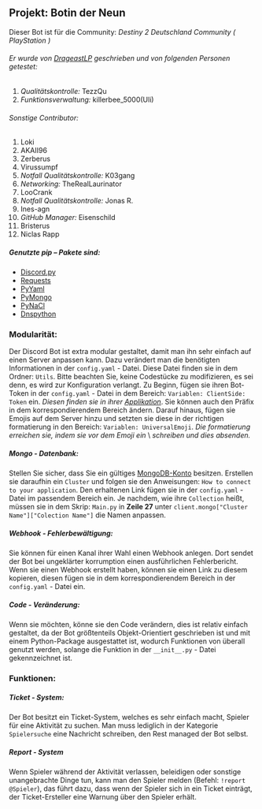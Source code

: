 ## **Projekt: Botin der Neun**

Dieser Bot ist für die Community: _Destiny 2 Deutschland Community ( PlayStation )_

###### Er wurde von [DrageastLP](https://github.com/Drageast) geschrieben und von folgenden Personen getestet:
1. _Qualitätskontrolle:_ TezzQu
2. _Funktionsverwaltung:_ killerbee_5000(Uli)

###### Sonstige Contributor:
1. Loki
2. AKAII96
3. Zerberus 
4. Virussumpf
5. _Notfall Qualitätskontrolle:_ K03gang 
6. _Networking:_ TheRealLaurinator
7. LooCrank 
8. _Notfall Qualitätskontrolle:_ Jonas R.
9. Ines-agn
10. _GitHub Manager:_ Eisenschild
11. Bristerus
12. Niclas Rapp

##### Genutzte pip – Pakete sind:

- [Discord.py](https://pypi.org/project/discord.py/)
- [Requests](https://pypi.org/project/requests/)
- [PyYaml](https://pypi.org/project/PyYAML/)
- [PyMongo](https://pypi.org/project/pymongo/)
- [PyNaCl](https://pypi.org/project/PyNaCl/)
- [Dnspython](https://pypi.org/project/dnspython)

### Modularität:

Der Discord Bot ist extra modular gestaltet, damit man ihn sehr einfach auf einen
Server anpassen kann. Dazu verändert man die benötigten Informationen in der `config.yaml` - Datei.
Diese Datei finden sie in dem Ordner: `Utils`. Bitte beachten Sie, keine Codestücke zu
modifizieren, es sei denn, es wird zur Konfiguration verlangt.
Zu Beginn, fügen sie ihren Bot-Token in der `config.yaml` - Datei in dem Bereich:
`Variablen: ClientSide: Token` ein. *Diesen finden sie in ihrer [Applikation](https://discord.com/developers/applications)*. Sie können auch 
den Präfix in dem korrespondierendem Bereich ändern. Darauf hinaus, fügen sie Emojis auf dem Server
hinzu und setzten sie diese in der richtigen formatierung in den Bereich: 
`Variablen: UniversalEmoji`. *Die formatierung erreichen sie, indem sie vor dem Emoji ein* \ *schreiben und dies absenden.*

##### Mongo - Datenbank:

Stellen Sie sicher, dass Sie ein gültiges [MongoDB-Konto](https://www.mongodb.com/) besitzen. Erstellen sie daraufhin ein `Cluster`
und folgen sie den Anweisungen: `How to connect to your application`. Den erhaltenen Link fügen sie in der
`config.yaml` - Datei im passendem Bereich ein. Je nachdem, wie ihre `Collection` heißt, müssen sie in dem Skrip:
`Main.py` in **Zeile 27** unter `client.mongo["Cluster Name"]["Colection Name"]` die Namen anpassen.

##### Webhook - Fehlerbewältigung:

Sie können für einen Kanal ihrer Wahl einen Webhook anlegen. Dort sendet der Bot bei ungeklärter korrumption einen 
ausführlichen Fehlerbericht. Wenn sie einen Webhook erstellt haben, können sie einen Link zu diesem kopieren,
diesen fügen sie in dem korrespondierendem Bereich in der `config.yaml` - Datei ein.

##### Code - Veränderung:

Wenn sie möchten, könne sie den Code verändern, dies ist relativ einfach gestaltet, da der Bot größtenteils 
Objekt-Orientiert geschrieben ist und mit einem Python-Package ausgestattet ist, wodurch Funktionen von überall 
genutzt werden, solange die Funktion in der `__init__.py` - Datei gekennzeichnet ist.

### Funktionen:

##### Ticket - System:

Der Bot besitzt ein Ticket-System, welches es sehr einfach macht, Spieler für 
eine Aktivität zu suchen. Man muss lediglich in der Kategorie `Spielersuche`
eine Nachricht schreiben, den Rest managed der Bot selbst.

##### Report - System

Wenn Spieler während der Aktivität verlassen, beleidigen oder sonstige unangebrachte 
Dinge tun, kann man den Spieler melden (Befehl: `!report @Spieler`), das führt dazu, dass wenn der Spieler sich in ein Ticket
einträgt, der Ticket-Ersteller eine Warnung über den Spieler erhält.